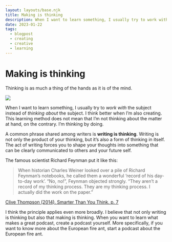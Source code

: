 ```yaml
---
layout: layouts/base.njk
title: Making is thinking
description: When I want to learn something, I usually try to work with the subject instead of thinking about the subject. I think better when I’m also creating. This learning method does not mean that I’m not thinking about the matter at hand, on the contrary. I’m thinking while also ‘doing’.
date: 2023-01-22
tags:
  - blogpost
  - creating
  - creative
  - learning
---
```


# Making is thinking

Thinking is as much a thing of the hands as it is of the mind.

<div class="break-out">
 <img
 src="/images/making-thinking-scaled.jpg"
 />
</div>

When I want to learn something, I usually try to _work with_ the subject instead of _thinking about_ the subject. I think better when I’m also creating. This learning method does not mean that I’m not thinking about the matter at hand, on the contrary. I’m thinking by doing.

A common phrase shared among writers is **writing is thinking**. Writing is not only the product of your thinking, but it’s also a form of thinking in itself. The act of writing forces you to shape your thoughts into something that can be clearly communicated to others and your future self.

The famous scientist Richard Feynman put it like this:

> When historian Charles Weiner looked over a pile of Richard Feynman’s notebooks, he called them a wonderful ‘record of his day-to-day work’. “No, no!”, Feynman objected strongly. “They aren’t a record of my thinking process. They are my thinking process. I actually did the work on the paper.”

[Clive Thompson (2014). Smarter Than You Think. p. 7](https://abdulquasimkhan.wordpress.com/2017/02/08/the-feynman-technique/)

I think the principle applies even more broadly. I believe that not only writing is thinking but also that making is thinking. When you want to learn what makes a great podcast, create a podcast yourself. More specifically, if you want to know more about the European fire ant, start a podcast about the European fire ant.
